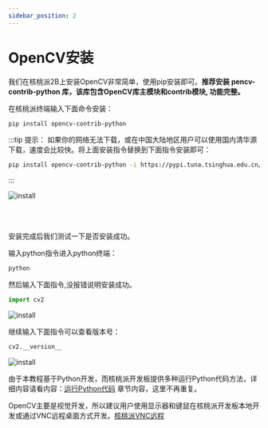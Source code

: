 ```yaml
---
sidebar_position: 2
---
```


# OpenCV安装

我们在核桃派2B上安装OpenCV非常简单，使用pip安装即可。**推荐安装 pencv-contrib-python 库，该库包含OpenCV库主模块和contrib模块, 功能完整。**

在核桃派终端输入下面命令安装：

```bash
pip install opencv-contrib-python
```

:::tip 提示：
如果你的网络无法下载，或在中国大陆地区用户可以使用国内清华源下载，速度会比较快。将上面安装指令替换到下面指令安装即可：
```bash
pip install opencv-contrib-python -i https://pypi.tuna.tsinghua.edu.cn/simple 
```
:::

![install](./img/install/install1.png)

<br></br>

安装完成后我们测试一下是否安装成功。

输入python指令进入python终端：

```bash
python
```

然后输入下面指令,没报错说明安装成功。

```python
import cv2
```

![install](./img/install/install2.png)

继续输入下面指令可以查看版本号：

```python
cv2.__version__
```

![install](./img/install/install3.png)

由于本教程基于Python开发，而核桃派开发板提供多种运行Python代码方法，详细内容请看内容：[运行Python代码](../python/python_run.md) 章节内容，这里不再重复。

OpenCV主要是视觉开发，所以建议用户使用显示器和键鼠在核桃派开发板本地开发或通过VNC远程桌面方式开发。[核桃派VNC远程](../os_software/vnc.md) 